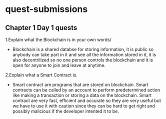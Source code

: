 # quest-submissions

## Chapter 1 Day 1 quests

1.Explain what the Blockchain is in your own words/

- Blockchain is a shared databse for storing information, it is public so anybody can take part in it and see all the information stored in it, it is also decentrilized so no one person controls the blockchain and it is open for anyone to join and leave at anytime.

2.Explain what a Smart Contract is.

-  Smart contract are programs that are stored on blockchain. Smart contracts can be called by an account to perform predetermined action like making a transaction or storing a data on the blockchain. Smart contract are very fast, efficient and accurate so they are very useful but we have to use it with caution since they can be hard to get right and possibly malicious if the developer intented it to be.
